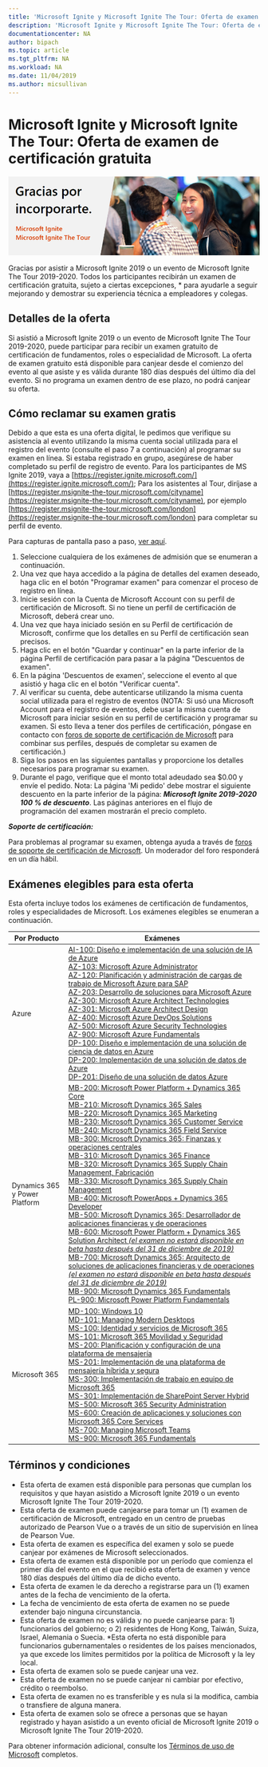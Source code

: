 ```yaml
---
title: 'Microsoft Ignite y Microsoft Ignite The Tour: Oferta de examen de certificación gratuita | Microsoft Docs'
description: 'Microsoft Ignite y Microsoft Ignite The Tour: Oferta de examen de certificación gratuita' 
documentationcenter: NA 
author: bipach
ms.topic: article
ms.tgt_pltfrm: NA
ms.workload: NA
ms.date: 11/04/2019
ms.author: micsullivan
---
```

# Microsoft Ignite y Microsoft Ignite The Tour: Oferta de examen de certificación gratuita

![Banner de oferta de examen de certificación gratuita](images/free-certification-exam-offer-banner.png "Banner de oferta de examen de certificación gratuita")

Gracias por asistir a Microsoft Ignite 2019 o un evento de Microsoft Ignite The Tour 2019-2020. Todos los participantes recibirán un examen de certificación gratuita, sujeto a ciertas excepciones, * para ayudarle a seguir mejorando y demostrar su experiencia técnica a empleadores y colegas.

## Detalles de la oferta

Si asistió a Microsoft Ignite 2019 o un evento de Microsoft Ignite The Tour 2019-2020, puede participar para recibir un examen gratuito de certificación de fundamentos, roles o especialidad de Microsoft. La oferta de examen gratuito está disponible para canjear desde el comienzo del evento al que asiste y es válida durante 180 días después del último día del evento. Si no programa un examen dentro de ese plazo, no podrá canjear su oferta.  

## Cómo reclamar su examen gratis

Debido a que esta es una oferta digital, le pedimos que verifique su asistencia al evento utilizando la misma cuenta social utilizada para el registro del evento (consulte el paso 7 a continuación) al programar su examen en línea. Si estaba registrado en grupo, asegúrese de haber completado su perfil de registro de evento. Para los participantes de MS Ignite 2019, vaya a [https://register.ignite.microsoft.com/](https://register.ignite.microsoft.com/); Para los asistentes al Tour, diríjase a [https://register.msignite-the-tour.microsoft.com/cityname](https://register.msignite-the-tour.microsoft.com/cityname), por ejemplo [https://register.msignite-the-tour.microsoft.com/london](https://register.msignite-the-tour.microsoft.com/london) para completar su perfil de evento.

Para capturas de pantalla paso a paso, [ver aquí](https://query.prod.cms.rt.microsoft.com/cms/api/am/binary/RE4i3R4).

1. Seleccione cualquiera de los exámenes de admisión que se enumeran a continuación.
2. Una vez que haya accedido a la página de detalles del examen deseado, haga clic en el botón "Programar examen" para comenzar el proceso de registro en línea.
3. Inicie sesión con la Cuenta de Microsoft Account con su perfil de certificación de Microsoft.  Si no tiene un perfil de certificación de Microsoft, deberá crear uno.
4. Una vez que haya iniciado sesión en su Perfil de certificación de Microsoft, confirme que los detalles en su Perfil de certificación sean precisos.
5. Haga clic en el botón "Guardar y continuar" en la parte inferior de la página Perfil de certificación para pasar a la página "Descuentos de examen".
6. En la página 'Descuentos de examen', seleccione el evento al que asistió y haga clic en el botón "Verificar cuenta".
7. Al verificar su cuenta, debe autenticarse utilizando la misma cuenta social utilizada para el registro de eventos (NOTA: Si usó una Microsoft Account para el registro de eventos, debe usar la misma cuenta de Microsoft para iniciar sesión en su perfil de certificación y programar su examen. Si esto lleva a tener dos perfiles de certificación, póngase en contacto con [foros de soporte de certificación de Microsoft](https://trainingsupport.microsoft.com/en-us/mcp/forum?sort=LastReplyDate&dir=Desc&tab=All&status=all&mod=&modAge=&advFil=&postedAfter=&postedBefore=&threadType=All&isFilterExpanded=false&page=1) para combinar sus perfiles, después de completar su examen de certificación.)
8. Siga los pasos en las siguientes pantallas y proporcione los detalles necesarios para programar su examen.
9. Durante el pago, verifique que el monto total adeudado sea $0.00 y envíe el pedido. Nota: La página 'Mi pedido' debe mostrar el siguiente descuento en la parte inferior de la página:  ***Microsoft Ignite 2019-2020 100 % de descuento***. Las páginas anteriores en el flujo de programación del examen mostrarán el precio completo.

***Soporte de certificación:***

Para problemas al programar su examen, obtenga ayuda a través de [foros de soporte de certificación de Microsoft](https://trainingsupport.microsoft.com/en-us/mcp/forum?sort=LastReplyDate&dir=Desc&tab=All&status=all&mod=&modAge=&advFil=&postedAfter=&postedBefore=&threadType=All&isFilterExpanded=false&page=1). Un moderador del foro responderá en un día hábil.

## Exámenes elegibles para esta oferta

Esta oferta incluye todos los exámenes de certificación de fundamentos, roles y especialidades de Microsoft. Los exámenes elegibles se enumeran a continuación.

| Por Producto | Exámenes |
| --- | --- |
| Azure | [AI-100: Diseño e implementación de una solución de IA de Azure](/learn/certifications/exams/ai-100)<br/>[AZ-103: Microsoft Azure Administrator](/learn/certifications/exams/az-103)<br/>[AZ-120: Planificación y administración de cargas de trabajo de Microsoft Azure para SAP](/learn/certifications/exams/az-120)<br/>[AZ-203: Desarrollo de soluciones para Microsoft Azure](/learn/certifications/exams/az-203)<br/>[AZ-300: Microsoft Azure Architect Technologies](/learn/certifications/exams/az-300)<br/>[AZ-301: Microsoft Azure Architect Design](/learn/certifications/exams/az-301)<br/>[AZ-400: Microsoft Azure DevOps Solutions](/learn/certifications/exams/az-400)<br/>[AZ-500: Microsoft Azure Security Technologies](/learn/certifications/exams/az-500)<br/>[AZ-900: Microsoft Azure Fundamentals](/learn/certifications/exams/az-900)<br/>[DP-100: Diseño e implementación de una solución de ciencia de datos en Azure](/learn/certifications/exams/dp-100)<br/>[DP-200: Implementación de una solución de datos de Azure](/learn/certifications/exams/dp-200)<br/>[DP-201: Diseño de una solución de datos Azure](/learn/certifications/exams/dp-201)  |
| Dynamics 365 y Power Platform | [MB-200: Microsoft Power Platform + Dynamics 365 Core](/learn/certifications/exams/mb-200)<br/>[MB-210: Microsoft Dynamics 365 Sales](/learn/certifications/exams/mb-210)<br/>[MB-220: Microsoft Dynamics 365 Marketing](/learn/certifications/exams/mb-220)<br/>[MB-230: Microsoft Dynamics 365 Customer Service](/learn/certifications/exams/mb-230)<br/>[MB-240: Microsoft Dynamics 365 Field Service](/learn/certifications/exams/mb-240)<br/>[MB-300: Microsoft Dynamics 365: Finanzas y operaciones centrales](/learn/certifications/exams/mb-300)<br/>[MB-310: Microsoft Dynamics 365 Finance](/learn/certifications/exams/mb-310)<br/>[MB-320: Microsoft Dynamics 365 Supply Chain Management, Fabricación](/learn/certifications/exams/mb-320)<br/>[MB-330: Microsoft Dynamics 365 Supply Chain Management](/learn/certifications/exams/mb-330)<br/>[MB-400: Microsoft PowerApps + Dynamics 365 Developer](/learn/certifications/exams/mb-400)<br/>[MB-500: Microsoft Dynamics 365: Desarrollador de aplicaciones financieras y de operaciones](/learn/certifications/exams/mb-500)<br/>[MB-600: Microsoft Power Platform + Dynamics 365 Solution Architect _(el examen no estará disponible en beta hasta después del 31 de diciembre de 2019)_](/learn/certifications/exams/mb-600)<br/>[MB-700: Microsoft Dynamics 365: Arquitecto de soluciones de aplicaciones financieras y de operaciones _(el examen no estará disponible en beta hasta después del 31 de diciembre de 2019)_](/learn/certifications/exams/mb-700)<br/>[MB-900: Microsoft Dynamics 365 Fundamentals](/learn/certifications/exams/mb-900) <br/>[PL-900: Microsoft Power Platform Fundamentals](/learn/certifications/exams/pl-900)|
| Microsoft 365 | [MD-100: Windows 10](/learn/certifications/exams/md-100)<br/>[MD-101: Managing Modern Desktops](/learn/certifications/exams/md-101)<br/>[MS-100: Identidad y servicios de Microsoft 365](/learn/certifications/exams/ms-100)<br/>[MS-101: Microsoft 365 Movilidad y Seguridad](/learn/certifications/exams/ms-101)<br/>[MS-200: Planificación y configuración de una plataforma de mensajería](/learn/certifications/exams/ms-200)<br/>[MS-201: Implementación de una plataforma de mensajería híbrida y segura](/learn/certifications/exams/ms-201)<br/>[MS-300: Implementación de trabajo en equipo de Microsoft 365](/learn/certifications/exams/ms-300)<br/>[MS-301: Implementación de SharePoint Server Hybrid](/learn/certifications/exams/ms-301)<br/>[MS-500: Microsoft 365 Security Administration](/learn/certifications/exams/ms-500)<br/>[MS-600: Creación de aplicaciones y soluciones con Microsoft 365 Core Services](/learn/certifications/exams/ms-600)<br/>[MS-700: Managing Microsoft Teams](/learn/certifications/exams/ms-700)<br/>[MS-900: Microsoft 365 Fundamentals](/aprender/certificaciones/exámenes/ms-900) |

## Términos y condiciones

- Esta oferta de examen está disponible para personas que cumplan los requisitos y que hayan asistido a Microsoft Ignite 2019 o un evento Microsoft Ignite The Tour 2019-2020.
- Esta oferta de examen puede canjearse para tomar un (1) examen de certificación de Microsoft, entregado en un centro de pruebas autorizado de Pearson Vue o a través de un sitio de supervisión en línea de Pearson Vue.
- Esta oferta de examen es específica del examen y solo se puede canjear por exámenes de Microsoft seleccionados.
- Esta oferta de examen está disponible por un período que comienza el primer día del evento en el que recibió esta oferta de examen y vence 180 días después del último día de dicho evento.
- Esta oferta de examen le da derecho a registrarse para un (1) examen antes de la fecha de vencimiento de la oferta.
- La fecha de vencimiento de esta oferta de examen no se puede extender bajo ninguna circunstancia.
- Esta oferta de examen no es válida y no puede canjearse para: 1) funcionarios del gobierno; o 2) residentes de Hong Kong, Taiwán, Suiza, Israel, Alemania o Suecia. *Esta oferta no está disponible para funcionarios gubernamentales o residentes de los países mencionados, ya que excede los límites permitidos por la política de Microsoft y la ley local.
- Esta oferta de examen solo se puede canjear una vez.
- Esta oferta de examen no se puede canjear ni cambiar por efectivo, crédito o reembolso.
- Esta oferta de examen no es transferible y es nula si la modifica, cambia o transfiere de alguna manera.
- Esta oferta de examen solo se ofrece a personas que se hayan registrado y hayan asistido a un evento oficial de Microsoft Ignite 2019 o Microsoft Ignite The Tour 2019-2020.

Para obtener información adicional, consulte los [Términos de uso de Microsoft](https://www.microsoft.com/en-us/legal/intellectualproperty/copyright/default.aspx?SilentAuth=1) completos.
